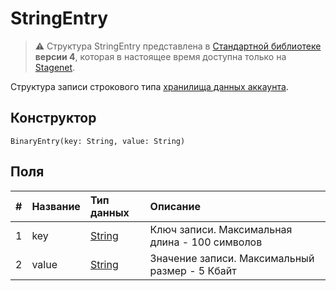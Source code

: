 # StringEntry

> :warning: Структура StringEntry представлена в [Стандартной библиотеке](/ru/ride/script/standard-library) **версии 4**, которая в настоящее время доступна только на [Stagenet](/ru/blockchain/blockchain-network/stage-network).

Структура записи строкового типа [хранилища данных аккаунта](/ru/blockchain/account/account-data-storage).

## Конструктор

```ride
BinaryEntry(key: String, value: String)
```

## Поля

|   #   | Название | Тип данных | Описание |
| :--- | :--- | :--- | :--- |
| 1 | key | [String](/ru/ride/data-types/string) | Ключ записи. Максимальная длина - 100 символов |
| 2 | value| [String](/ru/ride/data-types/byte-vector) | Значение записи. Максимальный размер - 5 Кбайт |
